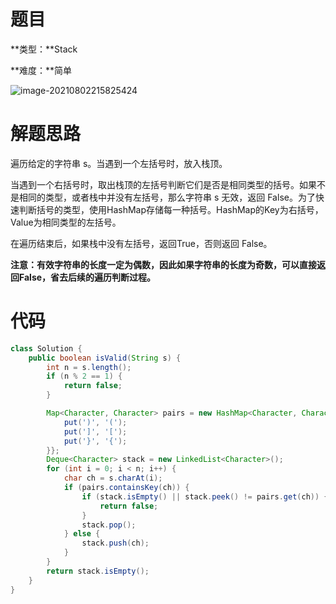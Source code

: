 # 题目

**类型：**Stack

**难度：**简单

![image-20210802215825424](https://gitee.com/janeroad/iamge-cloud/raw/master/NoteImage/image-20210802215825424.png)







# 解题思路

遍历给定的字符串 s。当遇到一个左括号时，放入栈顶。

当遇到一个右括号时，取出栈顶的左括号判断它们是否是相同类型的括号。如果不是相同的类型，或者栈中并没有左括号，那么字符串 s 无效，返回 False。为了快速判断括号的类型，使用HashMap存储每一种括号。HashMap的Key为右括号，Value为相同类型的左括号。

在遍历结束后，如果栈中没有左括号，返回True，否则返回 False。

**注意：有效字符串的长度一定为偶数，因此如果字符串的长度为奇数，可以直接返回False，省去后续的遍历判断过程。**



# 代码

```java
class Solution {
    public boolean isValid(String s) {
        int n = s.length();
        if (n % 2 == 1) {
            return false;
        }

        Map<Character, Character> pairs = new HashMap<Character, Character>() {{
            put(')', '(');
            put(']', '[');
            put('}', '{');
        }};
        Deque<Character> stack = new LinkedList<Character>();
        for (int i = 0; i < n; i++) {
            char ch = s.charAt(i);
            if (pairs.containsKey(ch)) {
                if (stack.isEmpty() || stack.peek() != pairs.get(ch)) {
                    return false;
                }
                stack.pop();
            } else {
                stack.push(ch);
            }
        }
        return stack.isEmpty();
    }
}
```

